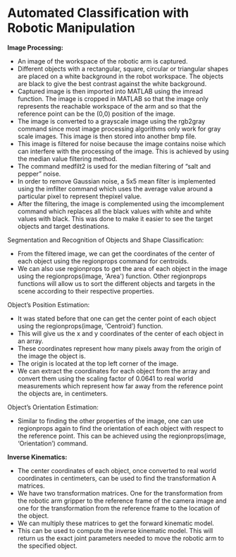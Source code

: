 # Automated Classification with Robotic Manipulation
**Image Processing:**
  - An image of the workspace of the robotic arm is captured.
  - Different objects with a rectangular, square, circular or triangular shapes are placed on a white background in the robot workspace. The objects are black to give the best contrast against the white background.
  - Captured image is then imported into MATLAB using the imread function. The image is cropped in MATLAB so that the image only represents the reachable workspace of the arm and so that the reference point can be the (0,0) position of the image.
  - The image is converted to a grayscale image using the rgb2gray command since most image processing algorithms only work for gray scale images. This image is then stored into another bmp file. 
  - This image is filtered for noise because the image contains noise which can interfere with the processing of the image. This is achieved by using the median value filtering method. 
  - The command medfilt2 is used for the median filtering of “salt and pepper” noise. 
  - In order to remove Gaussian noise, a 5x5 mean filter is implemented using the imfilter command which uses the average value around a particular pixel to represent thepixel value. 
  - After the filtering, the image is complemented using the imcomplement command which replaces all the black values with white and white values with black. This was done to make it easier to see the target objects and target destinations.

  Segmentation and Recognition of Objects and Shape Classification:
  - From the filtered image, we can get the coordinates of the center of each object using the regionprops command for centroids. 
  - We can also use regionprops to get the area of each object in the image using the regionprops(image, 'Area') function. Other regionprops functions will allow us to sort the different objects and targets in the scene according to their respective properties.

  Object’s Position Estimation:
  - It was stated before that one can get the center point of each object using the regionprops(image, ‘Centroid’) function. 
  - This will give us the x and y coordinates of the center of each object in an array. 
  - These coordinates represent how many pixels away from the origin of the image the object is. 
  - The origin is located at the top left corner of the image.
  - We can extract the coordinates for each object from the array and convert them using the scaling factor of 0.0641 to real world measurements which represent how far away from the reference point the objects are, in centimeters.

  Object’s Orientation Estimation:
  - Similar to finding the other properties of the image, one can use regionprops again to find the orientation of each object with respect to the reference point. This can be achieved using the regionprops(image, ‘Orientation’) command.

**Inverse Kinematics:**
- The center coordinates of each object, once converted to real world coordinates in centimeters, can be used to find the transformation A matrices.
- We have two transformation matrices. One for the transformation from the robotic arm gripper to the reference frame of the camera image and one for the transformation from the reference frame to the location of the object. 
- We can multiply these matrices to get the forward kinematic model.
- This can be used to compute the inverse kinematic model. This will return us the exact joint parameters needed to move the robotic arm to the specified object.

